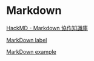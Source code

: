 # Markdown

[HackMD - Markdown 協作知識庫](Markdown%2048677aa26d0c42e589a6fd410b6b6bc2/HackMD%20-%20Markdown%20%E5%8D%94%E4%BD%9C%E7%9F%A5%E8%AD%98%E5%BA%AB%200c6f0d2788c34b14802f3b6a2e967c1c.md)

[MarkDown label](Markdown%2048677aa26d0c42e589a6fd410b6b6bc2/MarkDown%20label%20b90243d520b340888bc8f521bedb375a.md)

[MarkDown example](Markdown%2048677aa26d0c42e589a6fd410b6b6bc2/MarkDown%20example%2071109f99935240ef807f25d77edb8cc3.md)